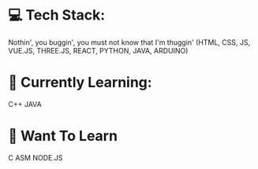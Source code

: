 # 💻 Tech Stack:
Nothin', you buggin', you must not know that I'm thuggin' (HTML, CSS, JS, VUE.JS, THREE.JS, REACT, PYTHON, JAVA, ARDUINO)

# 📝 Currently Learning:
C++ JAVA

# 🤔 Want To Learn
C ASM NODE.JS
